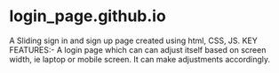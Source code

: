 # login_page.github.io
A Sliding sign in and sign up page created using html, CSS, JS.
KEY FEATURES:-
A login page which can can adjust itself based on screen width, ie laptop or mobile screen. 
It can make adjustments accordingly.
